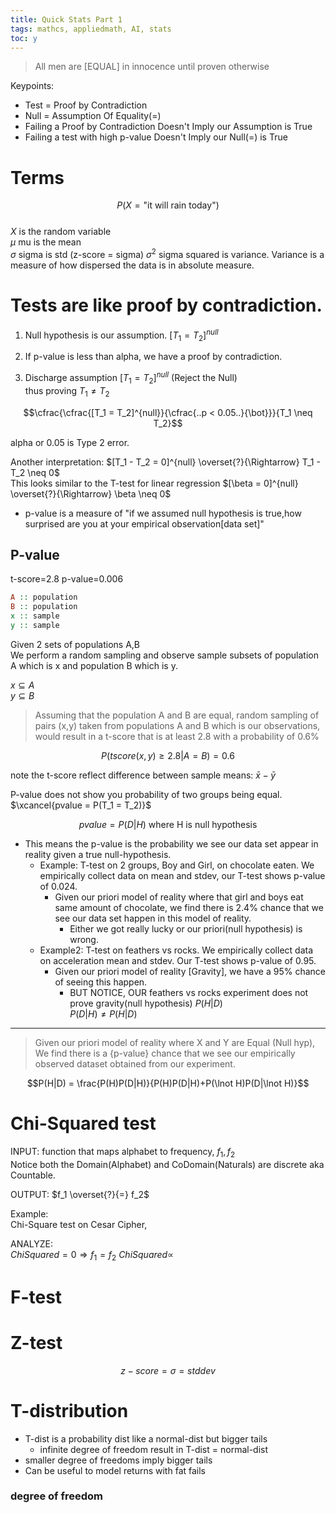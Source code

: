 ```yaml
---
title: Quick Stats Part 1
tags: mathcs, appliedmath, AI, stats
toc: y
---
```


> All men are [EQUAL] in innocence until proven otherwise

Keypoints:

* Test = Proof by Contradiction
* Null = Assumption Of Equality(=)
* Failing a Proof by Contradiction Doesn't Imply our Assumption is True
* Failing a test with high p-value Doesn't Imply our Null(=) is True


# Terms

$$P(X=\text{"it will rain today"})$$  
$X$ is the random variable  
$\mu$ mu is the mean  
$\sigma$ sigma is std  (z-score = sigma)
$\sigma^2$ sigma squared is variance. Variance is a measure of how dispersed the data is in absolute measure.


#  Tests are like proof by contradiction.  


1. Null hypothesis is our assumption. $[T_1 = T_2]^{null}$  

2. If p-value is less than alpha, we have a proof by contradiction.  

3. Discharge assumption $[T_1 = T_2]^{null}$ (Reject the Null)   
thus proving $T_1 \neq T_2$ 


$$\cfrac{\cfrac{[T_1 = T_2]^{null}}{\cfrac{..p < 0.05..}{\bot}}}{T_1 \neq T_2}$$

alpha or 0.05 is Type 2 error.   

Another interpretation: $[T_1 - T_2 = 0]^{null} \overset{?}{\Rightarrow} T_1 - T_2 \neq 0$  
This looks similar to the T-test for linear regression $[\beta = 0]^{null} \overset{?}{\Rightarrow} \beta \neq 0$

* p-value is a measure of "if we assumed null hypothesis is true,how surprised are you at your empirical observation[data set]"

## P-value  

t-score=2.8 p-value=0.006
```hs
A :: population
B :: population
x :: sample
y :: sample
```

Given 2 sets of populations A,B  
We perform a random sampling and observe sample subsets of population A which is x and population B which is y.

$x \subseteq A$  
$y \subseteq B$  

> Assuming that the population A and B are equal, random sampling of pairs (x,y) taken from populations A and B which is our observations, would result in a t-score that is at least 2.8 with a probability of 0.6% 

$$ P( tscore(x,y) \geq 2.8 | A = B) = 0.6% $$

note the t-score reflect difference between sample means: $\bar{x} - \bar{y}$

P-value does not show you probability of two groups being equal.
$\xcancel{pvalue = P(T_1 = T_2)}$


$$pvalue = P(D|H)\ \text{where H is null hypothesis}$$

* This means the p-value is the probability we see our data set appear in reality given a true null-hypothesis.
  * Example: T-test on 2 groups, Boy and Girl, on chocolate eaten. We empirically collect data on mean and stdev, our T-test shows p-value of 0.024.
    * Given our priori model of reality where that girl and boys eat same amount of chocolate, we find there is 2.4% chance that we see our data set happen in this model of reality. 
      * Either we got really lucky or our priori(null hypothesis) is wrong.
  * Example2: T-test on feathers vs rocks. We empirically collect data on acceleration mean and stdev. Our T-test shows p-value of 0.95.
    * Given our priori model of reality [Gravity], we have a 95% chance of seeing this happen. 
      * BUT NOTICE, OUR feathers vs rocks experiment does not prove gravity(null hypothesis) $P(H|D)$  
      $P(D|H) \neq P(H|D)$
    
---

> Given our priori model of reality where X and Y are Equal (Null hyp),  
We find there is a {p-value} chance that we see our empirically observed dataset obtained from our experiment.

$$P(H|D) = \frac{P(H)P(D|H)}{P(H)P(D|H)+P(\lnot H)P(D|\lnot H)}$$



# Chi-Squared test

INPUT:
function that maps alphabet to frequency, $f_1, f_2$  
Notice both the Domain(Alphabet) and CoDomain(Naturals) are discrete aka Countable.   

OUTPUT:
$f_1 \overset{?}{=} f_2$

Example:  
Chi-Square test on Cesar Cipher,

ANALYZE:  
$ChiSquared = 0 \Rightarrow f_1 = f_2$
$ChiSquared \propto$

# F-test

# Z-test

$$ z-score = \sigma = stddev $$


# T-distribution

* T-dist is a probability dist like a normal-dist but bigger tails
  * infinite degree of freedom result in T-dist = normal-dist
* smaller degree of freedoms imply bigger tails
* Can be useful to model returns with fat fails

### degree of freedom

